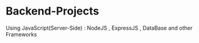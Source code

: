 # Backend-Projects
Using JavaScript(Server-Side) : NodeJS , ExpressJS , DataBase and other Frameworks
